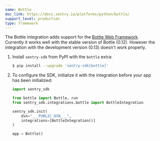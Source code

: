 ```yaml
---
name: Bottle
doc_link: https://docs.sentry.io/platforms/python/bottle/
support_level: production
type: framework
---
```


The Bottle integration adds support for the [Bottle Web Framework](https://bottlepy.org/).
Currently it works well with the stable version of Bottle (0.12).
However the integration with the development version (0.13) doesn't work properly.

1. Install `sentry-sdk` from PyPI with the `bottle` extra:

   ```bash
   $ pip install --upgrade 'sentry-sdk[bottle]'
   ```

2. To configure the SDK, initialize it with the integration before your app has been initialized:

   ```python
   import sentry_sdk

   from bottle import Bottle, run
   from sentry_sdk.integrations.bottle import BottleIntegration

   sentry_sdk.init(
       dsn="___PUBLIC_DSN___",
       integrations=[BottleIntegration()]
   )

   app = Bottle()
   ```

<!-- TODO-ADD-VERIFICATION-EXAMPLE -->
